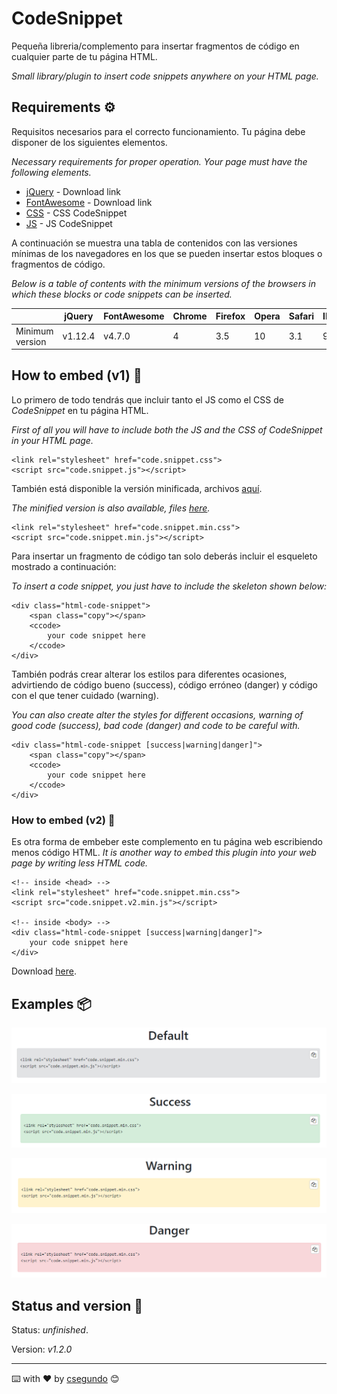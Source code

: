 # CodeSnippet
Pequeña libreria/complemento para insertar fragmentos de código en cualquier parte de tu página HTML.

_Small library/plugin to insert code snippets anywhere on your HTML page._

## Requirements ⚙️
Requisitos necesarios para el correcto funcionamiento. Tu página debe disponer de los siguientes elementos.

_Necessary requirements for proper operation. Your page must have the following elements._

* [jQuery](https://code.jquery.com/) - Download link
* [FontAwesome](https://fontawesome.com/v4.7.0/get-started/) - Download link
* [CSS](https://github.com/csegundo/CodeSnippet/blob/main/minified/code.snippet.min.css) - CSS CodeSnippet
* [JS](https://github.com/csegundo/CodeSnippet/blob/main/minified/code.snippet.min.js) - JS CodeSnippet


A continuación se muestra una tabla de contenidos con las versiones mínimas de los navegadores en los que se pueden insertar estos bloques o fragmentos de código.

_Below is a table of contents with the minimum versions of the browsers in which these blocks or code snippets can be inserted._

|                 | jQuery  | FontAwesome | Chrome | Firefox  | Opera | Safari | IE | Edge |
|-----------------|---------|-------------|--------|----------|-------|--------|----|------|
| Minimum version | v1.12.4 | v4.7.0      | 4      | 3.5      | 10    | 3.1    | 9  | 12   |

## How to embed (v1) 🔧
Lo primero de todo tendrás que incluir tanto el JS como el CSS de _CodeSnippet_ en tu página HTML.

_First of all you will have to include both the JS and the CSS of _CodeSnippet_ in your HTML page._
```
<link rel="stylesheet" href="code.snippet.css">
<script src="code.snippet.js"></script>
```

También está disponible la versión minificada, archivos [aquí](minified/).

_The minified version is also available, files [here](minified/)._
```
<link rel="stylesheet" href="code.snippet.min.css">
<script src="code.snippet.min.js"></script>
```

Para insertar un fragmento de código tan solo deberás incluir el esqueleto mostrado a continuación:

_To insert a code snippet, you just have to include the skeleton shown below:_

```
<div class="html-code-snippet">
    <span class="copy"></span>
    <ccode>
        your code snippet here
    </ccode>
</div>
```

También podrás crear alterar los estilos para diferentes ocasiones, advirtiendo de código bueno (success), código erróneo (danger) y código con el que tener cuidado (warning).

_You can also create alter the styles for different occasions, warning of good code (success), bad code (danger) and code to be careful with._

```
<div class="html-code-snippet [success|warning|danger]">
    <span class="copy"></span>
    <ccode>
        your code snippet here
    </ccode>
</div>
```

### How to embed (v2) 🔧
Es otra forma de embeber este complemento en tu página web escribiendo menos código HTML.
_It is another way to embed this plugin into your web page by writing less HTML code._

```
<!-- inside <head> -->
<link rel="stylesheet" href="code.snippet.min.css">
<script src="code.snippet.v2.min.js"></script>

<!-- inside <body> -->
<div class="html-code-snippet [success|warning|danger]">
    your code snippet here
</div>
```

Download [here](minified/code.snippet.v2.min.js).


## Examples 📦
![Default](images/ccodeDefault.png)

![Success](images/ccodeSuccess.png)

![Warning](images/ccodeWarning.png)

![Danger](images/ccodeDanger.png)

## Status and version 🚀
Status: _unfinished_.

Version: _v1.2.0_


---
⌨️ with ❤️ by [csegundo](https://github.com/csegundo) 😊
